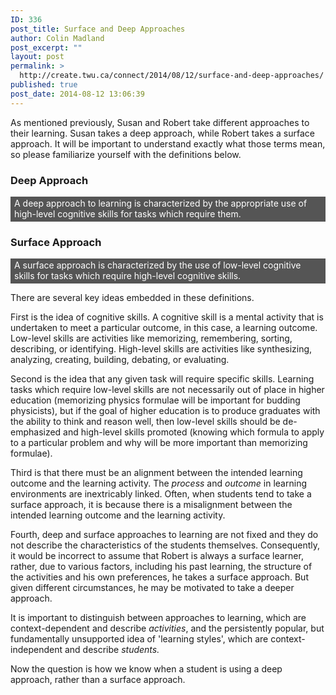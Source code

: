 ```yaml
---
ID: 336
post_title: Surface and Deep Approaches
author: Colin Madland
post_excerpt: ""
layout: post
permalink: >
  http://create.twu.ca/connect/2014/08/12/surface-and-deep-approaches/
published: true
post_date: 2014-08-12 13:06:39
---
```

As mentioned previously, Susan and Robert take different approaches to their learning. Susan takes a deep approach, while Robert takes a surface approach. It will be important to understand exactly what those terms mean, so please familiarize yourself with the definitions below.
<h3>Deep Approach</h3>
<p style="padding: 2px 6px 4px 6px;color: #ffffff;background-color: #555555">A deep approach to learning is characterized by the appropriate use of high-level cognitive skills for tasks which require them.</p>

<h3>Surface Approach</h3>
<p style="padding: 2px 6px 4px 6px;color: #ffffff;background-color: #555555">A surface approach is characterized by the use of low-level cognitive skills for tasks which require high-level cognitive skills.</p>
There are several key ideas embedded in these definitions.

First is the idea of cognitive skills. A cognitive skill is a mental activity that is undertaken to meet a particular outcome, in this case, a learning outcome. Low-level skills are activities like memorizing, remembering, sorting, describing, or identifying. High-level skills are activities like synthesizing, analyzing, creating, building, debating, or evaluating.

Second is the idea that any given task will require specific skills. Learning tasks which require low-level skills are not necessarily out of place in higher education (memorizing physics formulae will be important for budding physicists), but if the goal of higher education is to produce graduates with the ability to think and reason well, then low-level skills should be de-emphasized and high-level skills promoted (knowing which formula to apply to a particular problem and why will be more important than memorizing formulae).

Third is that there must be an alignment between the intended learning outcome and the learning activity. The <em>process</em> and <em>outcome</em> in learning environments are inextricably linked. Often, when students tend to take a surface approach, it is because there is a misalignment between the intended learning outcome and the learning activity.

Fourth, deep and surface approaches to learning are not fixed and they do not describe the characteristics of the students themselves. Consequently, it would be incorrect to assume that Robert is always a surface learner, rather, due to various factors, including his past learning, the structure of the activities and his own preferences, he takes a surface approach. But given different circumstances, he may be motivated to take a deeper approach.

It is important to distinguish between approaches to learning, which are context-dependent and describe <em>activities</em>, and the persistently popular, but fundamentally unsupported idea of 'learning styles', which are context-independent and describe <em>students.</em>

Now the question is how we know when a student is using a deep approach, rather than a surface approach.